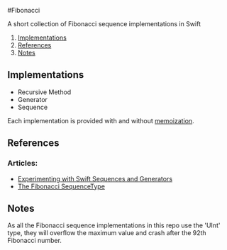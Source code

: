#Fibonacci

A short collection of Fibonacci sequence implementations in Swift

1. [Implementations](#implementations)
2. [References](#references)
3. [Notes](#notes)

## Implementations
- Recursive Method
- Generator
- Sequence

Each implementation is provided with and without [memoization](https://en.wikipedia.org/wiki/Memoization).

## References

### Articles:
- [Experimenting with Swift Sequences and Generators](https://www.uraimo.com/2015/11/12/experimenting-with-swift-2-sequencetype-generatortype/)
- [The Fibonacci SequenceType](https://bandes-stor.ch/blog/2015/08/05/the-fibonacci-sequencetype/)

## Notes
As all the Fibonacci sequence implementations in this repo use the 'UInt' type, they will overflow the maximum value and crash after the 92th Fibonacci number.
